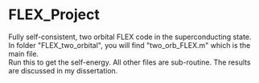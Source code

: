 # FLEX_Project
Fully self-consistent, two orbital FLEX code in the superconducting state.  
In folder "FLEX_two_orbital", you will find "two_orb_FLEX.m" which is the main file.  
Run this to get the self-energy.  All other files are sub-routine. The results are discussed in my dissertation. 
